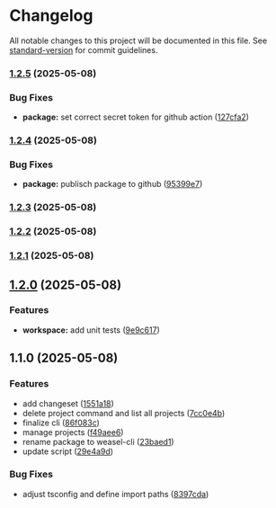 # Changelog

All notable changes to this project will be documented in this file. See [standard-version](https://github.com/conventional-changelog/standard-version) for commit guidelines.

### [1.2.5](https://github.com/jonathansigg/weasel-cli/compare/v1.2.4...v1.2.5) (2025-05-08)


### Bug Fixes

* **package:** set correct secret token for github action ([127cfa2](https://github.com/jonathansigg/weasel-cli/commit/127cfa2b6d70f2b1d78907145b46e39badaa5d1c))

### [1.2.4](https://github.com/jonathansigg/weasel-cli/compare/v1.2.3...v1.2.4) (2025-05-08)


### Bug Fixes

* **package:** publisch package to github ([95399e7](https://github.com/jonathansigg/weasel-cli/commit/95399e746486db2fbd5442427125f8ce562eeb02))

### [1.2.3](https://github.com/jonathansigg/weasel-cli/compare/v1.2.2...v1.2.3) (2025-05-08)

### [1.2.2](https://github.com/jonathansigg/weasel-cli/compare/v1.2.1...v1.2.2) (2025-05-08)

### [1.2.1](https://github.com/jonathansigg/weasel-cli/compare/v1.2.0...v1.2.1) (2025-05-08)

## [1.2.0](https://github.com/jonathansigg/weasel-cli/compare/v1.1.0...v1.2.0) (2025-05-08)


### Features

* **workspace:** add unit tests ([9e9c617](https://github.com/jonathansigg/weasel-cli/commit/9e9c6174d3804f9910655262cb7fd17ac57522e6))

## 1.1.0 (2025-05-08)


### Features

* add changeset ([1551a18](https://github.com/jonathansigg/weasel-cli/commit/1551a18aaa6bca76738d0d7266657a7901d8cb20))
* delete project command and list all projects ([7cc0e4b](https://github.com/jonathansigg/weasel-cli/commit/7cc0e4b8b1841f50ba213609f4e546a997280498))
* finalize cli ([86f083c](https://github.com/jonathansigg/weasel-cli/commit/86f083cab6a59020e1efc7c4d731008973df2ec8))
* manage projects ([f49aee6](https://github.com/jonathansigg/weasel-cli/commit/f49aee671ff2b3cee5bdb09734f50e5ce37e0389))
* rename package to weasel-cli ([23baed1](https://github.com/jonathansigg/weasel-cli/commit/23baed1e3d6e0cec272f3c4fea9b077f0ec419f9))
* update script ([29e4a9d](https://github.com/jonathansigg/weasel-cli/commit/29e4a9d479aef9ca7173427d09c7e44cd1c51902))


### Bug Fixes

* adjust tsconfig and define import paths ([8397cda](https://github.com/jonathansigg/weasel-cli/commit/8397cdab67bd6113471789371fbcbed1494d6d8d))
